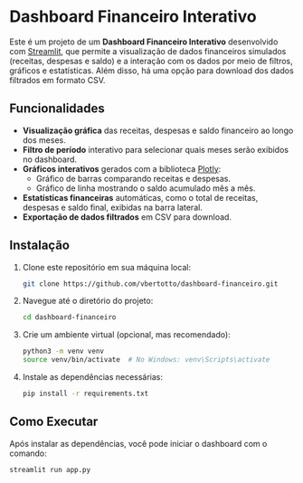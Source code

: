 # Dashboard Financeiro Interativo

Este é um projeto de um **Dashboard Financeiro Interativo** desenvolvido com [Streamlit](https://streamlit.io/), que permite a visualização de dados financeiros simulados (receitas, despesas e saldo) e a interação com os dados por meio de filtros, gráficos e estatísticas. Além disso, há uma opção para download dos dados filtrados em formato CSV.

## Funcionalidades

- **Visualização gráfica** das receitas, despesas e saldo financeiro ao longo dos meses.
- **Filtro de período** interativo para selecionar quais meses serão exibidos no dashboard.
- **Gráficos interativos** gerados com a biblioteca [Plotly](https://plotly.com/python/):
  - Gráfico de barras comparando receitas e despesas.
  - Gráfico de linha mostrando o saldo acumulado mês a mês.
- **Estatísticas financeiras** automáticas, como o total de receitas, despesas e saldo final, exibidas na barra lateral.
- **Exportação de dados filtrados** em CSV para download.

## Instalação

1. Clone este repositório em sua máquina local:

    ```bash
    git clone https://github.com/vbertotto/dashboard-financeiro.git
    ```

2. Navegue até o diretório do projeto:

    ```bash
    cd dashboard-financeiro
    ```

3. Crie um ambiente virtual (opcional, mas recomendado):

    ```bash
    python3 -m venv venv
    source venv/bin/activate  # No Windows: venv\Scripts\activate
    ```

4. Instale as dependências necessárias:

    ```bash
    pip install -r requirements.txt
    ```

## Como Executar

Após instalar as dependências, você pode iniciar o dashboard com o comando:

```bash
streamlit run app.py
